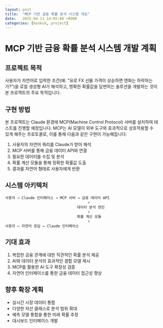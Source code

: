 ```yaml
---
layout: post
title:  "MCP 기반 금융 확률 분석 시스템 개요"
date:   2025-04-11 14:05:00 +0900
categories: [konkuk, project]
--- 
```

# MCP 기반 금융 확률 분석 시스템 개발 계획

## 프로젝트 목적

사용자가 자연어로 입력한 조건(예: "유로 FX 선물 가격이 상승하면 엔화는 하락하는가?")을 로컬 생성형 AI가 해석하고, 명확한 확률값을 답변하는 솔루션을 개발하는 것이 본 프로젝트의 주요 목적입니다.

## 구현 방법

본 프로젝트는 Claude 환경에 MCP(Machine Control Protocol) 서버를 설치하여 테스트를 진행할 예정입니다. MCP는 AI 모델이 외부 도구와 효과적으로 상호작용할 수 있게 해주는 프로토콜로, 이를 통해 다음과 같은 구현이 가능해집니다:

1. 사용자의 자연어 쿼리를 Claude가 받아 해석
2. MCP 서버를 통해 금융 데이터 API와 연결
3. 필요한 데이터를 수집 및 분석
4. 확률 계산 모듈을 통해 정확한 확률값 도출
5. 결과를 자연어 형태로 사용자에게 반환

## 시스템 아키텍처

```
사용자 → Claude 인터페이스 → MCP 서버 → 금융 데이터 API
                                      ↓
                                 데이터 분석 엔진
                                      ↓
                                 확률 계산 모듈
                                      ↓
사용자 ← 자연어 응답 ← Claude 인터페이스
```


## 기대 효과

1. 복잡한 금융 관계에 대한 직관적인 확률 분석 제공
2. AI와 데이터 분석의 효과적인 결합 모델 제시
3. MCP를 활용한 AI 도구 확장성 검증
4. 자연어 인터페이스를 통한 금융 데이터 접근성 향상

## 향후 확장 계획

- 실시간 시장 데이터 통합
- 다양한 자산 클래스로 분석 범위 확대
- 예측 모델 통합을 통한 미래 확률 추정
- 대시보드 인터페이스 개발

